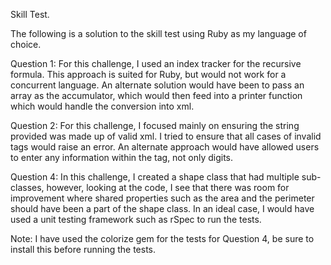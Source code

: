 Skill Test.

The following is a solution to the skill test using Ruby as my language of choice. 

Question 1:
  For this challenge, I used an index tracker for the recursive formula. 
  This approach is suited for Ruby, but would not work for a concurrent language.
  An alternate solution would have been to pass an array as the accumulator,
  which would then feed into a printer function which would handle the conversion into xml.
  
Question 2:
  For this challenge, I focused mainly on ensuring the string provided was made up of valid xml. 
  I tried to ensure that all cases of invalid tags would raise an error. An alternate approach 
  would have allowed users to enter any information within the tag, not only digits. 
  
Question 4:
  In this challenge, I created a shape class that had multiple sub-classes, however, looking at
  the code, I see that there was room for improvement where shared properties such as the area
  and the perimeter should have been a part of the shape class. In an ideal case, I would have
  used a unit testing framework such as rSpec to run the tests. 
  
  Note: I have used the colorize gem for the tests for Question 4, be sure to install this before running the tests.
